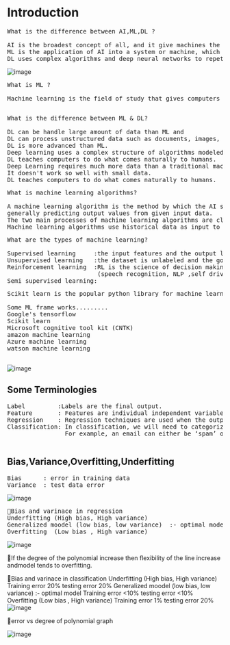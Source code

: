 # Introduction

<pre>
What is the difference between AI,ML,DL ?

AI is the broadest concept of all, and it give machines the ability to imitate human behavior.
ML is the application of AI into a system or machine, which helps it to self-learn and improve continuasly.
DL uses complex algorithms and deep neural networks to repetitively train a specific model or pattern.
</pre>
![image](https://user-images.githubusercontent.com/80596152/202169926-fbcf522a-b080-44fd-ac87-c9cbfa594bc0.png)

<pre>
What is ML ?

Machine learning is the field of study that gives computers the ability to learn without being explicitly learned.

</pre>

<pre>
What is the difference between ML & DL?

DL can be handle large amount of data than ML and 
DL can process unstructured data such as documents, images, and text.
DL is more advanced than ML.
Deep learning uses a complex structure of algorithms modeled on the human brain.
DL teaches computers to do what comes naturally to humans.
Deep Learning requires much more data than a traditional machine learning algorithm.
It doesn't work so well with small data.
DL teaches computers to do what comes naturally to humans.
</pre>


<pre>
What is machine learning algorithms?

A machine learning algorithm is the method by which the AI system conducts its task, 
generally predicting output values from given input data. 
The two main processes of machine learning algorithms are classification and regression.
Machine learning algorithms use historical data as input to predict new output values.
</pre>


<pre>
What are the types of machine learning?

Supervised learning     :the input features and the output labels are defined.
Unsupervised learning   :the dataset is unlabeled and the goal is to discover hidden relationships.
Reinforcement learning  :RL is the science of decision making.It is about taking suitable action to maximize reward in a particular situation.
                         (speech recognition, NLP ,self driving vehicle)
Semi supervised learning:
</pre>

<pre>
Scikit learn is the popular python library for machine learning.

Some ML frame works.........
Google's tensorflow
Scikit learn
Microsoft cognitive tool kit (CNTK)
amazon machine learning
Azure machine learning
watson machine learning

</pre>









![image](https://user-images.githubusercontent.com/80596152/202324134-58bca834-109a-4cae-a772-d9764649d067.png)


## Some Terminologies
<pre>
Label         :Labels are the final output.
Feature       : Features are individual independent variables that act as the input in the system.
Regression    : Regression techniques are used when the output is real-valued based on continuous variables.
Classification: In classification, we will need to categorize data into predefined classes. 
                For example, an email can either be ‘spam’ or ‘not spam’.

</pre>


## Bias,Variance,Overfitting,Underfitting
<pre>
Bias      : error in training data 
Variance  : test data error
</pre>
![image](https://user-images.githubusercontent.com/80596152/202327071-f580ef37-7e09-4169-bef7-e0b2ad23e053.png)

<pre>
🦖Bias and varinace in regression
Underfitting (High bias, High variance)
Generalized moodel (low bias, low variance)  :- optimal model
Overfitting  (Low bias , High variance)
</pre>
![image](https://user-images.githubusercontent.com/80596152/202328953-3e1361f3-2214-448d-93ca-7b281ccad521.png)

🦖If the degree of the polynomial increase then flexibility of the line increase andmodel tends to overfitting.

🦖Bias and varinace in classification
Underfitting (High bias, High variance)
	Training error 20%
	testing error  20%
Generalized moodel (low bias, low variance)  :- optimal model
	Training error <10%
	testing error  <10%
Overfitting  (Low bias , High variance)
	Training error 1%
	testing error 20%
</pre>
![image](https://user-images.githubusercontent.com/80596152/202328803-6ec43608-36da-4f31-b76f-93f973d288a3.png)


🦖error vs degree of polynomial graph


![image](https://user-images.githubusercontent.com/80596152/202328202-de310b14-1d53-4914-a2ec-c6daa06fd717.png)


















































